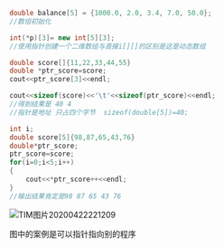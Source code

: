 ```cpp
double balance[5] = {1000.0, 2.0, 3.4, 7.0, 50.0};
//数组初始化

int(*p)[3]= new int[5][3];
//使用指针创建一个二维数组与直接i[][]的区别是这是动态数组

```











```cpp
double score[]{11,22,33,44,55}
double *ptr_score=score;
cout<<ptr_score[3]<<endl;
```




```cpp
cout<<sizeof(score)<<'\t'<<sizeof(ptr_score)<<endl;
//得到结果是 40 4
//指针是地址 只占四个字节  sizeof(double[5])=40;
```

```cpp
int i;
double score[5]{98,87,65,43,76}
double*ptr_score;
ptr_score=score;
for(i=0;i<5;i++)
{
    cout<<*ptr_score++<<endl;
}
//输出结果肯定是98 87 65 43 76
```

![TIM图片20200422221209](../img/TIM图片20200422221209.jpg)

图中的案例是可以指针指向别的程序


